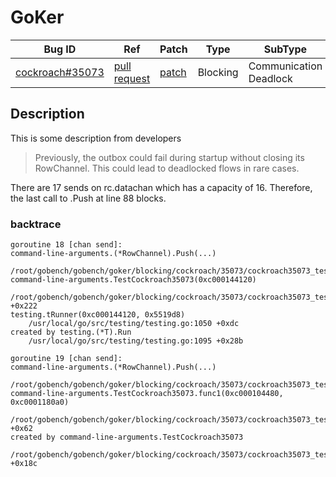 # GoKer

| Bug ID|  Ref | Patch | Type | SubType | SubsubType |
| ----  | ---- | ----  | ---- | ---- | ---- |
|[cockroach#35073]|[pull request]|[patch]| Blocking | Communication Deadlock | Channel |

[cockroach#35073]:(cockroach35073_test.go)
[patch]:https://github.com/cockroachdb/cockroach/pull/35073/files
[pull request]:https://github.com/cockroachdb/cockroach/pull/35073
 
## Description


This is some description from developers

> Previously, the outbox could fail during startup without closing its
  RowChannel. This could lead to deadlocked flows in rare cases.

There are 17 sends on rc.datachan which has a capacity of 16. 
Therefore, the last call to .Push at line 88 blocks.

### backtrace

```
goroutine 18 [chan send]:
command-line-arguments.(*RowChannel).Push(...)
	/root/gobench/gobench/goker/blocking/cockroach/35073/cockroach35073_test.go:49
command-line-arguments.TestCockroach35073(0xc000144120)
	/root/gobench/gobench/goker/blocking/cockroach/35073/cockroach35073_test.go:110 +0x222
testing.tRunner(0xc000144120, 0x5519d8)
	/usr/local/go/src/testing/testing.go:1050 +0xdc
created by testing.(*T).Run
	/usr/local/go/src/testing/testing.go:1095 +0x28b

goroutine 19 [chan send]:
command-line-arguments.(*RowChannel).Push(...)
	/root/gobench/gobench/goker/blocking/cockroach/35073/cockroach35073_test.go:49
command-line-arguments.TestCockroach35073.func1(0xc000104480, 0xc0001180a0)
	/root/gobench/gobench/goker/blocking/cockroach/35073/cockroach35073_test.go:103 +0x62
created by command-line-arguments.TestCockroach35073
	/root/gobench/gobench/goker/blocking/cockroach/35073/cockroach35073_test.go:102 +0x18c
```
